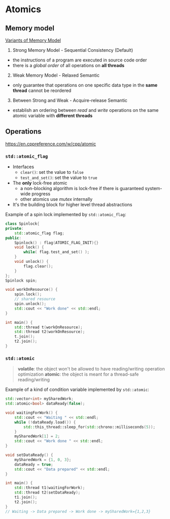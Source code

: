 # Atomics

## Memory model

[Variants of Memory Model](variants-memory-model.md)

1. Strong Memory Model - Sequential Consistency (Default)
+ the instructions of a program are executed in source code order
+ there is a *global order* of all operations on **all threads**

2. Weak Memory Model - Relaxed Semantic
+ only guarantee that operations on one specific data type in the **same thread** cannot be reordered

3. Between Strong and Weak - Acquire-release Semantic
+ establish an ordering between *read* and *write* operations on the same atomic variable with **different threads**

## Operations

https://en.cppreference.com/w/cpp/atomic

### `std::atomic_flag`

+ Interfaces
    - `clear()`: set the value to `false`
    - `test_and_set()`: set the value to `true`
+ The **only** lock-free atomic
    - a non-blocking algorithm is lock-free if there is guaranteed system-wide progress
    - other atomics use *mutex* internally
+ It's the building block for higher level thread abstractions

Example of a spin lock implemented by `std::atomic_flag`:

```c++
class Spinlock{
private:
    std::atomic_flag flag;
public:
    Spinlock() : flag(ATOMIC_FLAG_INIT){}
    void lock() {
        while( flag.test_and_set() );
    }
    void unlock() {
        flag.clear();
    }
};
Spinlock spin;

void workOnResource() {
    spin.lock();
    // shared resource
    spin.unlock();
    std::cout << "Work done" << std::endl;
}

int main() {
    std::thread t(workOnResource);
    std::thread t2(workOnResource);
    t.join();
    t2.join();
}

```

### `std::atomic`

> **volatile**: the object won't be allowed to have reading/writing operation optimization
> **atomic**: the object is meant for a thread-safe reading/writing

Example of a kind of condition variable implemented by `std::atomic`:

```c++
std::vector<int> mySharedWork;
std::atomic<bool> dataReady(false);

void waitingForWork() {
    std::cout << "Waiting " << std::endl;
    while (!dataReady.load()) {
        std::this_thread::sleep_for(std::chrono::milliseconds(5));
    }
    mySharedWork[1] = 2;
    std::cout << "Work done " << std::endl;
}

void setDataReady() {
    mySharedWork = {1, 0, 3};
    dataReady = true;
    std::cout << "Data prepared" << std::endl;
}

int main() {
    std::thread t1(waitingForWork);
    std::thread t2(setDataReady);
    t1.join();
    t2.join();
}
// Waiting -> Data prepared -> Work done -> mySharedWork={1,2,3}
```
